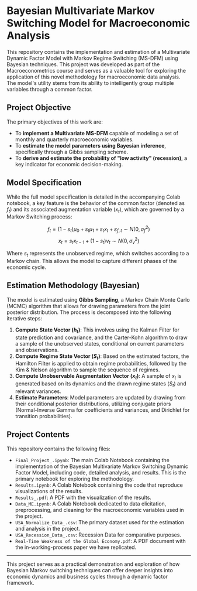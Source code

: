 # Bayesian Multivariate Markov Switching Model for Macroeconomic Analysis

This repository contains the implementation and estimation of a Multivariate Dynamic Factor Model with Markov Regime Switching (MS-DFM) using Bayesian techniques. This project was developed as part of the Macroeconometrics course and serves as a valuable tool for exploring the application of this novel methodology for macroeconomic data analysis. The model's utility stems from its ability to intelligently group multiple variables through a common factor.

## Project Objective

The primary objectives of this work are:
* To **implement a Multivariate MS-DFM** capable of modeling a set of monthly and quarterly macroeconomic variables.
* To **estimate the model parameters using Bayesian inference**, specifically through a Gibbs sampling scheme.
* To **derive and estimate the probability of "low activity" (recession)**, a key indicator for economic decision-making.

## Model Specification

While the full model specification is detailed in the accompanying Colab notebook, a key feature is the behavior of the common factor (denoted as $f_t$) and its associated augmentation variable ($x_t$), which are governed by a Markov Switching process:

$$f_t = (1-s_t)\mu_0 + s_t\mu_1 + s_tx_t + \varepsilon_{f,t} \sim N(0,\sigma^2_f)$$
$$x_t = s_tx_{t-1} + (1-s_t)v_t \sim N(0,\sigma^2_v)$$

Where $s_t$ represents the unobserved regime, which switches according to a Markov chain. This allows the model to capture different phases of the economic cycle.

## Estimation Methodology (Bayesian)

The model is estimated using **Gibbs Sampling**, a Markov Chain Monte Carlo (MCMC) algorithm that allows for drawing parameters from the joint posterior distribution. The process is decomposed into the following iterative steps:

1.  **Compute State Vector ($h_t$)**: This involves using the Kalman Filter for state prediction and covariance, and the Carter-Kohn algorithm to draw a sample of the unobserved states, conditional on current parameters and observations.
2.  **Compute Regime State Vector ($S_t$)**: Based on the estimated factors, the Hamilton Filter is applied to obtain regime probabilities, followed by the Kim & Nelson algorithm to sample the sequence of regimes.
3.  **Compute Unobservable Augmentation Vector ($x_t$)**: A sample of $x_t$ is generated based on its dynamics and the drawn regime states ($S_t$) and relevant variances.
4.  **Estimate Parameters**: Model parameters are updated by drawing from their conditional posterior distributions, utilizing conjugate priors (Normal-Inverse Gamma for coefficients and variances, and Dirichlet for transition probabilities).

## Project Contents

This repository contains the following files:

* `Final_Project_.ipynb`: The main Colab Notebook containing the implementation of the Bayesian Multivariate Markov Switching Dynamic Factor Model, including code, detailed analysis, and results. This is the primary notebook for exploring the methodology.
* `Results.ipynb`: A Colab Notebook containing the code that reproduce visualizations of the results.
* `Results_.pdf`: A PDF with the visualization of the results.
* `Data_ME.ipynb`: A Colab Notebook dedicated to data elicitation, preprocessing, and cleaning for the macroeconomic variables used in the project.
* `USA_Normalize_Data_.csv`: The primary dataset used for the estimation and analysis in the project.
* `USA_Recession_Data_.csv`: Recession Data for comparative purposes.
* `Real-Time Weakness of the Global Economy.pdf`: A PDF document with the in-working-process paper we have replicated.


---

This project serves as a practical demonstration and exploration of how Bayesian Markov switching techniques can offer deeper insights into economic dynamics and business cycles through a dynamic factor framework.

